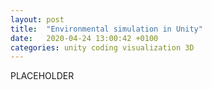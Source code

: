 ```yaml
---
layout: post
title:  "Environmental simulation in Unity"
date:   2020-04-24 13:00:42 +0100
categories: unity coding visualization 3D
---
```


PLACEHOLDER
<!-- <img src="/assets/images/fag-screen.png" />
#
#This videogame was a project for the Object Oriented Programming course at
#University of Bologna. 
#I worked on it together with 3 other people.
#
#* Type of project: videogame
#* Repository: [Bitbucket](https://bitbucket.org/goffo/oop17-fag/src/master/src/main/resources/assets/)
#* Download: [https://bitbucket.org/goffo/oop17-fag/downloads/](https://bitbucket.org/goffo/oop17-fag/downloads/)
-->

